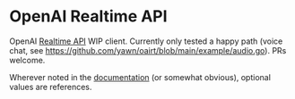 # OpenAI Realtime API

OpenAI [Realtime API](https://openai.com/index/introducing-the-realtime-api/) WIP client. Currently only tested a happy path (voice chat, see https://github.com/yawn/oairt/blob/main/example/audio.go). PRs welcome.

Wherever noted in the [documentation](https://platform.openai.com/docs/api-reference/realtime-client-events) (or somewhat obvious), optional values are references.

